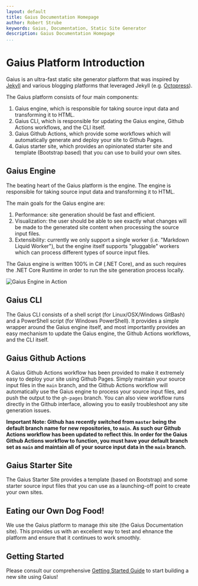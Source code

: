 ```yaml
---
layout: default
title: Gaius Documentation Homepage
author: Robert Strube
keywords: Gaius, Documentation, Static Site Generator
description: Gaius Documentation Homepage
...
```


# Gaius Platform Introduction

Gaius is an ultra-fast static site generator platform that was inspired by [Jekyll](https://jekyllrb.com/) and various blogging platforms that leveraged Jekyll (e.g. [Octopress](http://octopress.org/)).

The Gaius platform consists of four main components:
1. Gaius engine, which is responsible for taking source input data and transforming it to HTML.
1. Gaius CLI, which is responsible for updating the Gaius engine, Github Actions workflows, and the CLI itself.
1. Gaius Github Actions, which provide some workflows which will automatically generate and deploy your site to Github Pages.
1. Gaius starter site, which provides an opinionated starter site and template (Bootstrap based) that you can use to build your own sites.

## Gaius Engine

The beating heart of the Gaius platform is the engine.  The engine is responsible for taking source input data and transforming it to HTML.

The main goals for the Gaius engine are:

1. Performance: site generation should be fast and efficient.
1. Visualization: the user should be able to see exactly what changes will be made to the generated site content when processing the source input files.
1. Extensibility: currently we only support a single worker (i.e. "Markdown Liquid Worker"), but the engine itself supports "pluggable" workers which can process different types of source input files.

The Gaius engine is written 100% in C# (.NET Core), and as such requires the .NET Core Runtime in order to run the site generation process locally.

![Gaius Engine in Action]({{root}}/images/engine.png)

## Gaius CLI

The Gaius CLI consists of a shell script (for Linux/OSX/Windows GitBash) and a PowerShell script (for Windows PowerShell).  It provides a simple wrapper around the Gaius engine itself, and most importantly provides an easy mechanism to update the Gaius engine, the Github Actions workflows, and the CLI itself.

## Gaius Github Actions

A Gaius Github Actions workflow has been provided to make it extremely easy to deploy your site using Github Pages.  Simply maintain your source input files in the `main` branch, and the Github Actions workflow will automatically use the Gaius engine to process your source input files, and push the output to the `gh-pages` branch.  You can also view workflow runs directly in the Github interface, allowing you to easily troubleshoot any site generation issues.

**Important Note: Github has recently switched from `master` being the default branch name for new repositories, to `main`.  As such our Github Actions workflow has been updated to reflect this.  In order for the Gaius Github Actions workflow to function, you must have your default branch set as `main` and maintain all of your source input data in the `main` branch.**

## Gaius Starter Site

The Gaius Starter Site provides a template (based on Bootstrap) and some starter source input files that you can use as a launching-off point to create your own sites.

## Eating our Own Dog Food!

We use the Gaius platform to manage *this* site (the Gaius Documentation site).  This provides us with an excellent way to test and ehnance the platform and ensure that it continues to work smoothly.

## Getting Started

Please consult our comprehensive [Getting Started Guide]({{root}}/guides/getting-started.html) to start building a new site using Gaius!
